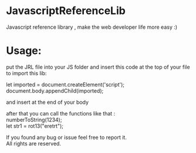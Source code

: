 # JavascriptReferenceLib
Javascript reference library , make the web developer life more easy :)

# Usage:
put the JRL file into your JS folder and insert this code at the top of your file to import this lib:

  
let imported = document.createElement('script');  
document.body.appendChild(imported);  
  
and insert at the end of your body  
<script  src="lib.js"></script>

after that you can call the functions like that :  
numberToString(1234);  
let str1 = rot13("eretrt");
  
If you found any bug or issue feel free to report it.  
All rights are reserved.  

